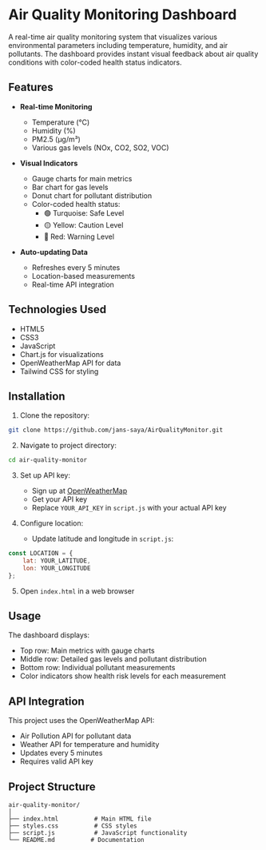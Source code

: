 # Air Quality Monitoring Dashboard

A real-time air quality monitoring system that visualizes various environmental parameters including temperature, humidity, and air pollutants. The dashboard provides instant visual feedback about air quality conditions with color-coded health status indicators.

## Features

- **Real-time Monitoring**
  - Temperature (°C)
  - Humidity (%)
  - PM2.5 (µg/m³)
  - Various gas levels (NOx, CO2, SO2, VOC)

- **Visual Indicators**
  - Gauge charts for main metrics
  - Bar chart for gas levels
  - Donut chart for pollutant distribution
  - Color-coded health status:
    - 🟢 Turquoise: Safe Level
    - 🟡 Yellow: Caution Level
    - 🔴 Red: Warning Level

- **Auto-updating Data**
  - Refreshes every 5 minutes
  - Location-based measurements
  - Real-time API integration

## Technologies Used

- HTML5
- CSS3
- JavaScript
- Chart.js for visualizations
- OpenWeatherMap API for data
- Tailwind CSS for styling

## Installation

1. Clone the repository:
```bash
git clone https://github.com/jans-saya/AirQualityMonitor.git
```

2. Navigate to project directory:
```bash
cd air-quality-monitor
```

3. Set up API key:
   - Sign up at [OpenWeatherMap](https://openweathermap.org/)
   - Get your API key
   - Replace `YOUR_API_KEY` in `script.js` with your actual API key

4. Configure location:
   - Update latitude and longitude in `script.js`:
```javascript
const LOCATION = {
    lat: YOUR_LATITUDE,
    lon: YOUR_LONGITUDE
};
```

5. Open `index.html` in a web browser

## Usage

The dashboard displays:
- Top row: Main metrics with gauge charts
- Middle row: Detailed gas levels and pollutant distribution
- Bottom row: Individual pollutant measurements
- Color indicators show health risk levels for each measurement

## API Integration

This project uses the OpenWeatherMap API:
- Air Pollution API for pollutant data
- Weather API for temperature and humidity
- Updates every 5 minutes
- Requires valid API key

## Project Structure

```
air-quality-monitor/
│
├── index.html          # Main HTML file
├── styles.css          # CSS styles
├── script.js           # JavaScript functionality
└── README.md          # Documentation
```
